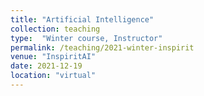 ```yaml
---
title: "Artificial Intelligence"
collection: teaching
type:  "Winter course, Instructor"
permalink: /teaching/2021-winter-inspirit
venue: "InspiritAI"
date: 2021-12-19
location: "virtual"
---
```

